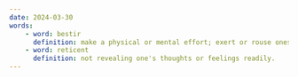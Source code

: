 ```yaml
---
date: 2024-03-30
words:
    - word: bestir
      definition: make a physical or mental effort; exert or rouse oneself.
    - word: reticent
      definition: not revealing one's thoughts or feelings readily.
---
```

